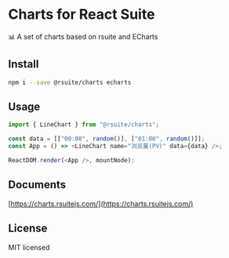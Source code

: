 # Charts for React Suite

:bar_chart: A set of charts based on rsuite and ECharts

## Install

```bash
npm i --save @rsuite/charts echarts
```

## Usage

```js
import { LineChart } from "@rsuite/charts";

const data = [["00:00", random()], ["01:00", random()]];
const App = () => <LineChart name="浏览量(PV)" data={data} />;

ReactDOM.render(<App />, mountNode);
```

## Documents

[https://charts.rsuitejs.com/](https://charts.rsuitejs.com/)

## License

MIT licensed
